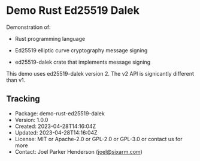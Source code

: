 # Demo Rust Ed25519 Dalek

Demonstration of:

* Rust programming language

* Ed25519 elliptic curve cryptography message signing

* ed25519-dalek crate that implements message signing

This demo uses ed25519-dalek version 2. The v2 API is signicantly different than v1.


## Tracking

* Package: demo-rust-ed25519-dalek
* Version: 1.0.0
* Created: 2023-04-28T14:16:04Z
* Updated: 2023-04-28T14:16:04Z
* License: MIT or Apache-2.0 or GPL-2.0 or GPL-3.0 or contact us for more
* Contact: Joel Parker Henderson (joel@sixarm.com)
